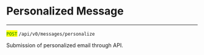 # Personalized Message

***

<mark style="color:green;">`POST`</mark> `/api/v0/messages/personalize`

Submission of personalized email through API.
